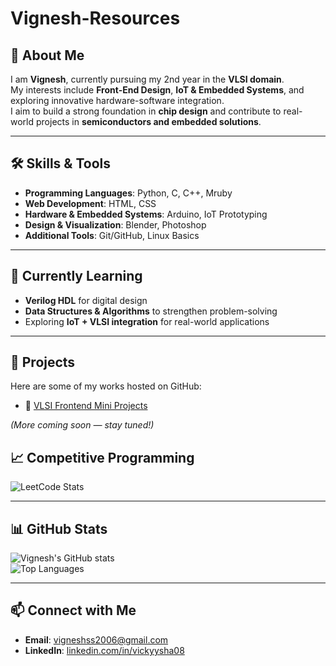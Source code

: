# Vignesh-Resources

## 👋 About Me
I am **Vignesh**, currently pursuing my 2nd year in the **VLSI domain**.  
My interests include **Front-End Design**, **IoT & Embedded Systems**, and exploring innovative hardware-software integration.  
I aim to build a strong foundation in **chip design** and contribute to real-world projects in **semiconductors and embedded solutions**.  

---

## 🛠️ Skills & Tools
- **Programming Languages**: Python, C, C++, Mruby  
- **Web Development**: HTML, CSS  
- **Hardware & Embedded Systems**: Arduino, IoT Prototyping  
- **Design & Visualization**: Blender, Photoshop  
- **Additional Tools**: Git/GitHub, Linux Basics  

---

## 📖 Currently Learning
- **Verilog HDL** for digital design  
- **Data Structures & Algorithms** to strengthen problem-solving  
- Exploring **IoT + VLSI integration** for real-world applications  

---
## 🚀 Projects
Here are some of my works hosted on GitHub:  

- 🔹 [VLSI Frontend Mini Projects](https://vigneshshankar-sources.github.io/VisitorTime-website)  

*(More coming soon — stay tuned!)*  



## 📈 Competitive Programming
![LeetCode Stats](https://leetcode.com/u/vigneshcoder22)  

---

## 📊 GitHub Stats
![Vignesh's GitHub stats](https://github-readme-stats.vercel.app/api?username=Vignesh-Resources&show_icons=true&theme=default)  
![Top Languages](https://github-readme-stats.vercel.app/api/top-langs/?username=Vignesh-Resources&layout=compact&theme=default)  

---

## 📫 Connect with Me
- **Email**: [vigneshss2006@gmail.com](mailto:vigneshss2006@gmail.com)  
- **LinkedIn**: [linkedin.com/in/vickyysha08](https://www.linkedin.com/in/vickyysha08)  

